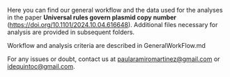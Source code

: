 Here you can find our general workflow and the data used for the analyses in the paper __Universal rules govern plasmid copy number__ (https://doi.org/10.1101/2024.10.04.616648). Additional files necessary for analysis are provided in subsequent folders.

Workflow and analysis criteria are described in GeneralWorkFlow.md

For any issues or doubt, contact us at paularamiromartinez@gmail.com or idequintoc@gmail.com.

